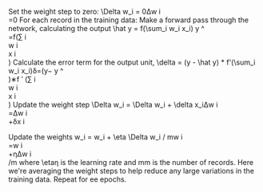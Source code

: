 Set the weight step to zero: \Delta w_i = 0Δw 
i
​	
 =0
For each record in the training data:
Make a forward pass through the network, calculating the output \hat y = f(\sum_i w_i x_i) 
y
^
​	
 =f(∑ 
i
​	
 w 
i
​	
 x 
i
​	
 )
Calculate the error term for the output unit, \delta = (y - \hat y) * f&#x27;(\sum_i w_i x_i)δ=(y− 
y
^
​	
 )∗f 
′
 (∑ 
i
​	
 w 
i
​	
 x 
i
​	
 )
Update the weight step \Delta w_i = \Delta w_i + \delta x_iΔw 
i
​	
 =Δw 
i
​	
 +δx 
i
​	
 
Update the weights w_i = w_i + \eta \Delta w_i / mw 
i
​	
 =w 
i
​	
 +ηΔw 
i
​	
 /m where \etaη is the learning rate and mm is the number of records. Here we're averaging the weight steps to help reduce any large variations in the training data.
Repeat for ee epochs.
